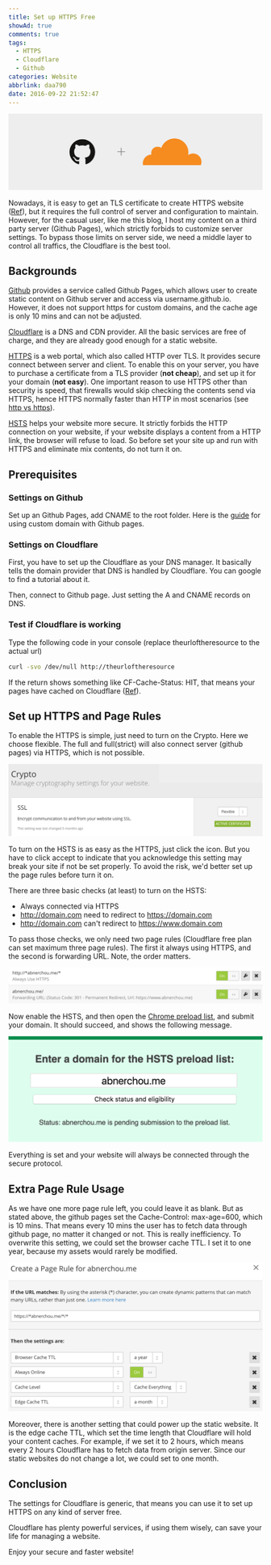 ```yaml
---
title: Set up HTTPS Free
showAd: true
comments: true
tags:
  - HTTPS
  - Cloudflare
  - Github
categories: Website
abbrlink: daa790
date: 2016-09-22 21:52:47
---
```


![](\img\https_5.png)

Nowadays, it is easy to get an TLS certificate to create HTTPS website ([Ref](https://letsencrypt.org/)), but it requires the full control of server and configuration to maintain. However, for the casual user, like me this blog, I host my content on a third party server (Github Pages), which strictly forbids to customize server settings. To bypass those limits on server side, we need a middle layer to control all traffics, the Cloudflare is the best tool.

<!-- More -->

## Backgrounds

[Github](https://github.com/) provides a service called Github Pages, which allows user to create static content on Github server and access via username.github.io. However, it does not support https for custom domains, and the cache age is only 10 mins and can not be adjusted.

[Cloudflare](https://www.cloudflare.com/) is a DNS and CDN provider. All the basic services are free of charge, and they are already good enough for a static website.

[HTTPS](https://en.wikipedia.org/wiki/HTTPS) is a web portal, which also called HTTP over TLS. It provides secure connect between server and client. To enable this on your server, you have to purchase a certificate from a TLS provider (**not cheap**), and set up it for your domain (**not easy**). One important reason to use HTTPS other than security is speed, that firewalls would skip checking the contents send via HTTPS, hence HTTPS normally faster than HTTP in most scenarios (see [http vs https](https://www.httpvshttps.com/)).

[HSTS](https://en.wikipedia.org/wiki/HTTP_Strict_Transport_Security) helps your website more secure. It strictly forbids the HTTP connection on your website, if your website displays a content from a HTTP link, the browser will refuse to load. So before set your site up and run with HTTPS and eliminate mix contents, do not turn it on.

## Prerequisites

### Settings on Github

Set up an Github Pages, add CNAME to the root folder. Here is the [guide](https://help.github.com/articles/using-a-custom-domain-with-github-pages/) for using custom domain with Github pages.

### Settings on Cloudflare

First, you have to set up the Cloudflare as your DNS manager. It basically tells the domain provider that DNS is handled by Cloudflare. You can google to find a tutorial about it.

Then, connect to Github page. Just setting the A and CNAME records on DNS.

### Test if Cloudflare is working

Type the following code in your console (replace theurloftheresource to the actual url)

``` bash
curl -svo /dev/null http://theurloftheresource
```

If the return shows something like CF-Cache-Status: HIT, that means your pages have cached on Cloudflare ([Ref](https://support.cloudflare.com/hc/en-us/articles/200169556-How-can-I-tell-if-CloudFlare-is-caching-my-site-or-a-specific-file-)).

## Set up HTTPS and Page Rules

To enable the HTTPS is simple, just need to turn on the Crypto. Here we choose flexible. The full and full(strict) will also connect server (github pages) via HTTPS, which is not possible.

![](/img/https_1.png)

To turn on the HSTS is as easy as the HTTPS, just click the icon. But you have to click accept to indicate that you acknowledge this setting may break your site if not be set properly. To avoid the risk, we'd better set up the page rules before turn it on.

There are three basic checks (at least) to turn on the HSTS:

- Always connected via HTTPS
- <http://domain.com> need to redirect to <https://domain.com>
- <http://domain.com> can't redirect to <https://www.domain.com>

To pass those checks, we only need two page rules (Cloudflare free plan can set maximum three page rules). The first it always using HTTPS, and the second is forwarding URL. Note, the order matters.

![](/img/https_2.png)

Now enable the HSTS, and then open the [Chrome preload list](https://hstspreload.appspot.com/), and submit your domain. It should succeed, and shows the following message.

![](/img/https_3.png)

Everything is set and your website will always be connected through the secure protocol.

## Extra Page Rule Usage

As we have one more page rule left, you could leave it as blank. But as stated above, the github pages set the Cache-Control: max-age=600, which is 10 mins. That means every 10 mins the user has to fetch data through github page, no matter it changed or not. This is really inefficiency. To overwrite this setting, we could set the browser cache TTL. I set it to one year, because my assets would rarely be modified.

![](/img/https_4.png)

Moreover, there is another setting that could power up the static website. It is the edge cache TTL, which set the time length that Cloudflare will hold your content caches. For example, if we set it to 2 hours, which means every 2 hours Cloudflare has to fetch data from origin server. Since our static websites do not change a lot, we could set to one month.

## Conclusion

The settings for Cloudflare is generic, that means you can use it to set up HTTPS on any kind of server free.

Cloudflare has plenty powerful services, if using them wisely, can save your life for managing a website.

Enjoy your secure and faster website!
